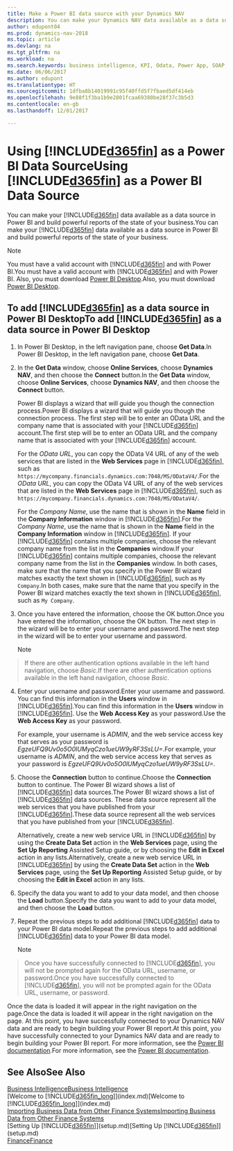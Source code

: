 ```yaml
---
title: Make a Power BI data source with your Dynamics NAV
description: You can make your Dynamics NAV data available as a data source in Power BI and build powerful reports of the state of your business.
author: edupont04
ms.prod: dynamics-nav-2018
ms.topic: article
ms.devlang: na
ms.tgt_pltfrm: na
ms.workload: na
ms.search.keywords: business intelligence, KPI, Odata, Power App, SOAP, analysis
ms.date: 06/06/2017
ms.author: edupont
ms.translationtype: HT
ms.sourcegitcommit: 1dfba8b14019991c95f40ffd5f7fbaed5df414eb
ms.openlocfilehash: 9e88f1f3ba1b9e2801fcaa69380be28f37c3b5d3
ms.contentlocale: en-gb
ms.lasthandoff: 12/01/2017

---
```

# <a name="using-included365finincludesd365finmdmd-as-a-power-bi-data-source"></a><span data-ttu-id="4be18-103">Using [!INCLUDE[d365fin](includes/d365fin_md.md)] as a Power BI Data Source</span><span class="sxs-lookup"><span data-stu-id="4be18-103">Using [!INCLUDE[d365fin](includes/d365fin_md.md)] as a Power BI Data Source</span></span>
<span data-ttu-id="4be18-104">You can make your [!INCLUDE[d365fin](includes/d365fin_md.md)] data available as a data source in Power BI and build powerful reports of the state of your business.</span><span class="sxs-lookup"><span data-stu-id="4be18-104">You can make your [!INCLUDE[d365fin](includes/d365fin_md.md)] data available as a data source in Power BI and build powerful reports of the state of your business.</span></span>  

> [!NOTE]  
>   <span data-ttu-id="4be18-105">You must have a valid account with [!INCLUDE[d365fin](includes/d365fin_md.md)] and with Power BI.</span><span class="sxs-lookup"><span data-stu-id="4be18-105">You must have a valid account with [!INCLUDE[d365fin](includes/d365fin_md.md)] and with Power BI.</span></span> <span data-ttu-id="4be18-106">Also, you must download [Power BI Desktop](https://powerbi.microsoft.com/en-us/desktop/).</span><span class="sxs-lookup"><span data-stu-id="4be18-106">Also, you must download [Power BI Desktop](https://powerbi.microsoft.com/en-us/desktop/).</span></span>  

## <a name="to-add-included365finincludesd365finmdmd-as-a-data-source-in-power-bi-desktop"></a><span data-ttu-id="4be18-107">To add [!INCLUDE[d365fin](includes/d365fin_md.md)] as a data source in Power BI Desktop</span><span class="sxs-lookup"><span data-stu-id="4be18-107">To add [!INCLUDE[d365fin](includes/d365fin_md.md)] as a data source in Power BI Desktop</span></span>
1. <span data-ttu-id="4be18-108">In Power BI Desktop, in the left navigation pane, choose **Get Data**.</span><span class="sxs-lookup"><span data-stu-id="4be18-108">In Power BI Desktop, in the left navigation pane, choose **Get Data**.</span></span>
2. <span data-ttu-id="4be18-109">In the **Get Data** window, choose **Online Services**, choose **Dynamics NAV**, and then choose the **Connect** button.</span><span class="sxs-lookup"><span data-stu-id="4be18-109">In the **Get Data** window, choose **Online Services**, choose **Dynamics NAV**, and then choose the **Connect** button.</span></span>

   <span data-ttu-id="4be18-110">Power BI displays a wizard that will guide you though the connection process.</span><span class="sxs-lookup"><span data-stu-id="4be18-110">Power BI displays a wizard that will guide you though the connection process.</span></span> <span data-ttu-id="4be18-111">The first step will be to enter an OData URL and the company name that is associated with your [!INCLUDE[d365fin](includes/d365fin_md.md)] account.</span><span class="sxs-lookup"><span data-stu-id="4be18-111">The first step will be to enter an OData URL and the company name that is associated with your [!INCLUDE[d365fin](includes/d365fin_md.md)] account.</span></span>  

   <span data-ttu-id="4be18-112">For the *OData URL*, you can copy the OData V4 URL of any of the web services that are listed in the **Web Services** page in [!INCLUDE[d365fin](includes/d365fin_md.md)], such as `https://mycompany.financials.dynamics.com:7048/MS/ODataV4/`.</span><span class="sxs-lookup"><span data-stu-id="4be18-112">For the *OData URL*, you can copy the OData V4 URL of any of the web services that are listed in the **Web Services** page in [!INCLUDE[d365fin](includes/d365fin_md.md)], such as `https://mycompany.financials.dynamics.com:7048/MS/ODataV4/`.</span></span>  

   <span data-ttu-id="4be18-113">For the *Company Name*, use the name that is shown in the **Name** field in the **Company Information** window in [!INCLUDE[d365fin](includes/d365fin_md.md)].</span><span class="sxs-lookup"><span data-stu-id="4be18-113">For the *Company Name*, use the name that is shown in the **Name** field in the **Company Information** window in [!INCLUDE[d365fin](includes/d365fin_md.md)].</span></span> <span data-ttu-id="4be18-114">If your [!INCLUDE[d365fin](includes/d365fin_md.md)] contains multiple companies, choose the relevant company name from the list in the **Companies** window.</span><span class="sxs-lookup"><span data-stu-id="4be18-114">If your [!INCLUDE[d365fin](includes/d365fin_md.md)] contains multiple companies, choose the relevant company name from the list in the **Companies** window.</span></span> <span data-ttu-id="4be18-115">In both cases, make sure that the name that you specify in the Power BI wizard matches exactly the text shown in [!INCLUDE[d365fin](includes/d365fin_md.md)], such as `My Company`.</span><span class="sxs-lookup"><span data-stu-id="4be18-115">In both cases, make sure that the name that you specify in the Power BI wizard matches exactly the text shown in [!INCLUDE[d365fin](includes/d365fin_md.md)], such as `My Company`.</span></span>
3. <span data-ttu-id="4be18-116">Once you have entered the information, choose the OK button.</span><span class="sxs-lookup"><span data-stu-id="4be18-116">Once you have entered the information, choose the OK button.</span></span> <span data-ttu-id="4be18-117">The next step in the wizard will be to enter your username and password.</span><span class="sxs-lookup"><span data-stu-id="4be18-117">The next step in the wizard will be to enter your username and password.</span></span>

   > [!NOTE]  
>    <span data-ttu-id="4be18-118">If there are other authentication options available in the left hand navigation, choose *Basic*.</span><span class="sxs-lookup"><span data-stu-id="4be18-118">If there are other authentication options available in the left hand navigation, choose *Basic*.</span></span>
4. <span data-ttu-id="4be18-119">Enter your username and password.</span><span class="sxs-lookup"><span data-stu-id="4be18-119">Enter your username and password.</span></span> <span data-ttu-id="4be18-120">You can find this information in the **Users** window in [!INCLUDE[d365fin](includes/d365fin_md.md)].</span><span class="sxs-lookup"><span data-stu-id="4be18-120">You can find this information in the **Users** window in [!INCLUDE[d365fin](includes/d365fin_md.md)].</span></span> <span data-ttu-id="4be18-121">Use the **Web Access Key** as your password.</span><span class="sxs-lookup"><span data-stu-id="4be18-121">Use the **Web Access Key** as your password.</span></span>

   <span data-ttu-id="4be18-122">For example, your username is *ADMIN*, and the web service access key that serves as your password is *EgzeUFQ9Uv0o5O0lUMyqCzo1ueUW9yRF3SsLU=*.</span><span class="sxs-lookup"><span data-stu-id="4be18-122">For example, your username is *ADMIN*, and the web service access key that serves as your password is *EgzeUFQ9Uv0o5O0lUMyqCzo1ueUW9yRF3SsLU=*.</span></span>
5. <span data-ttu-id="4be18-123">Choose the **Connection** button to continue.</span><span class="sxs-lookup"><span data-stu-id="4be18-123">Choose the **Connection** button to continue.</span></span> <span data-ttu-id="4be18-124">The Power BI wizard shows a list of [!INCLUDE[d365fin](includes/d365fin_md.md)] data sources.</span><span class="sxs-lookup"><span data-stu-id="4be18-124">The Power BI wizard shows a list of [!INCLUDE[d365fin](includes/d365fin_md.md)] data sources.</span></span> <span data-ttu-id="4be18-125">These data source represent all the web services that you have published from your [!INCLUDE[d365fin](includes/d365fin_md.md)].</span><span class="sxs-lookup"><span data-stu-id="4be18-125">These data source represent all the web services that you have published from your [!INCLUDE[d365fin](includes/d365fin_md.md)].</span></span>

   <span data-ttu-id="4be18-126">Alternatively, create a new web service URL in [!INCLUDE[d365fin](includes/d365fin_md.md)] by using the **Create Data Set** action in the **Web Services** page, using the **Set Up Reporting** Assisted Setup guide, or by choosing the **Edit in Excel** action in any lists.</span><span class="sxs-lookup"><span data-stu-id="4be18-126">Alternatively, create a new web service URL in [!INCLUDE[d365fin](includes/d365fin_md.md)] by using the **Create Data Set** action in the **Web Services** page, using the **Set Up Reporting** Assisted Setup guide, or by choosing the **Edit in Excel** action in any lists.</span></span>

6. <span data-ttu-id="4be18-127">Specify the data you want to add to your data model, and then choose the **Load** button.</span><span class="sxs-lookup"><span data-stu-id="4be18-127">Specify the data you want to add to your data model, and then choose the **Load** button.</span></span>
7. <span data-ttu-id="4be18-128">Repeat the previous steps to add additional [!INCLUDE[d365fin](includes/d365fin_md.md)] data to your Power BI data model.</span><span class="sxs-lookup"><span data-stu-id="4be18-128">Repeat the previous steps to add additional [!INCLUDE[d365fin](includes/d365fin_md.md)] data to your Power BI data model.</span></span>

   > [!NOTE]  
>    <span data-ttu-id="4be18-129">Once you have successfully connected to [!INCLUDE[d365fin](includes/d365fin_md.md)], you will not be prompted again for the OData URL, username, or password.</span><span class="sxs-lookup"><span data-stu-id="4be18-129">Once you have successfully connected to [!INCLUDE[d365fin](includes/d365fin_md.md)], you will not be prompted again for the OData URL, username, or password.</span></span>

<span data-ttu-id="4be18-130">Once the data is loaded it will appear in the right navigation on the page.</span><span class="sxs-lookup"><span data-stu-id="4be18-130">Once the data is loaded it will appear in the right navigation on the page.</span></span> <span data-ttu-id="4be18-131">At this point, you have successfully connected to your Dynamics NAV data and are ready to begin building your Power BI report.</span><span class="sxs-lookup"><span data-stu-id="4be18-131">At this point, you have successfully connected to your Dynamics NAV data and are ready to begin building your Power BI report.</span></span> <span data-ttu-id="4be18-132">For more information, see the [Power BI documentation](https://powerbi.microsoft.com/documentation/powerbi-landing-page/).</span><span class="sxs-lookup"><span data-stu-id="4be18-132">For more information, see the [Power BI documentation](https://powerbi.microsoft.com/documentation/powerbi-landing-page/).</span></span>

## <a name="see-also"></a><span data-ttu-id="4be18-133">See Also</span><span class="sxs-lookup"><span data-stu-id="4be18-133">See Also</span></span>
[<span data-ttu-id="4be18-134">Business Intelligence</span><span class="sxs-lookup"><span data-stu-id="4be18-134">Business Intelligence</span></span>](bi.md)  
<span data-ttu-id="4be18-135">[Welcome to [!INCLUDE[d365fin_long](includes/d365fin_long_md.md)]](index.md)</span><span class="sxs-lookup"><span data-stu-id="4be18-135">[Welcome to [!INCLUDE[d365fin_long](includes/d365fin_long_md.md)]](index.md)</span></span>  
[<span data-ttu-id="4be18-136">Importing Business Data from Other Finance Systems</span><span class="sxs-lookup"><span data-stu-id="4be18-136">Importing Business Data from Other Finance Systems</span></span>](upload-data.md)  
<span data-ttu-id="4be18-137">[Setting Up [!INCLUDE[d365fin](includes/d365fin_md.md)]](setup.md)</span><span class="sxs-lookup"><span data-stu-id="4be18-137">[Setting Up [!INCLUDE[d365fin](includes/d365fin_md.md)]](setup.md)</span></span>  
[<span data-ttu-id="4be18-138">Finance</span><span class="sxs-lookup"><span data-stu-id="4be18-138">Finance</span></span>](finance.md)  

